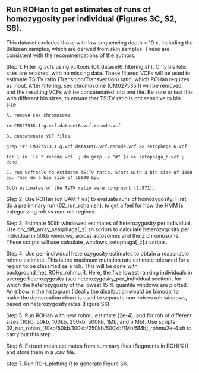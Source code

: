 ## Run ROHan to get estimates of runs of homozygosity per individual (Figures 3C, S2, S6).

This dataset excludes those with low sequencing depth < 10 x, including the Belizean samples, which are derived from skin samples. These are consistent with the recommendations of the authors. 

Step 1. Filter .g.vcfs using vcftools (01_dataset6_filtering.sh). Only biallelic sites are retained, with no missing data. These filtered VCFs will be used to estimate TS:TV ratio (Transition/Transversion) ratio, which ROHan requires as input. After filtering, sex chromosome (CM027535.1) will be removed, and the resulting VCFs will be concatenated into one file. Be sure to test this with different bin sizes, to ensure that TS:TV ratio is not sensitive to bin size. 

    A. remove sex chromosome

    rm CM027535.1.g.vcf.dataset6.vcf.recode.vcf

    B. concatenate VCF files

    grep "#" CM027513.1.g.vcf.dataset6.vcf.recode.vcf >> setophaga_6.vcf

    for i in `ls *.recode.vcf` ; do grep -v "#" $i >> setophaga_6.vcf ; done

    C. run vcftools to estimate TS:TV ratio. Start with a bin size of 1000 bp. Then do a bin size of 10000 bp. 
  
    Both estimates of the TsTV ratio were congruent (1.971). 

Step 2. Use ROHan (on BAM files) to evaluate runs of homozygosity. First do a preliminary run (02_run_rohan.sh), to get a feel for how the HMM is categorizing roh vs non-roh regions. 

Step 3. Estimate 50kb windowed estimates of heterozygosity per individual. Use div_diff_array_setophaga[_z].sh scripts to calculate heterozygosity per individual in 50kb windows, across autosomes and the Z chromosome. These scripts will use calculate_windows_setophaga[_z].r scripts. 

Step 4. Use per-individual heterozygosity estimates to obtain a reasonable rohmu estimate. This is the maximum mutation rate estimate tolerated for a region to be classified as a roh. This will be done with background_het_ROHs_rohmu.R. Here, the five lowest ranking individuals in average heterozygosity (see heterozygosity_per_individual section), for which the heterozygosity of the lowest 15 % quantile windows are plotted. An elbow in the histogram (ideally the distribution would be bimodal to make the demarcation clear) is used to separate non-roh vs roh windows, based on heterozygosity rates (Figure S6). 

Step 5. Run ROHan with new rohmu estimate (2e-4), and for roh of different sizes (10kb, 50kb, 100kb, 250kb, 500kb, 1Mb, and 5 Mb). Use scripts 02_run_rohan_[10kb/50kb/100kb/250kb/500kb/1Mb/5Mb]_rohmu2e-4.sh to carry out this step. 

Step 6. Extract mean estimates from summary files (Segments in ROH(%)), and store them in a .csv file. 

Step 7. Run ROH_plotting.R to generate Figure S6. 
